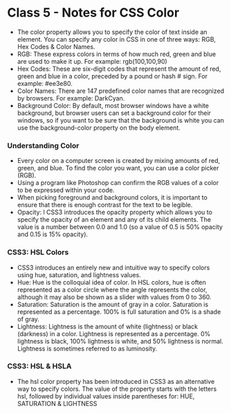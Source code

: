 # Class 5 - Notes for CSS Color

- The color property allows you to specify the color of text inside an element. You can specify any color in CSS in one of three ways: RGB, Hex Codes & Color Names.
- RGB: These express colors in terms of how much red, green and blue are used to make it up. For example: rgb(100,100,90)
- Hex Codes: These are six-digit codes that represent the amount of red, green and blue in a color, preceded by a pound or hash # sign. For example: #ee3e80.
- Color Names: There are 147 predefined color names that are recognized by browsers. For example: DarkCyan.
- Background Color: By default, most browser windows have a white background, but browser users can set a background color for their windows, so if you want to be sure that the background is white you can use the background-color property on the body element.

### Understanding Color
- Every color on a computer screen is created by mixing amounts of red, green, and blue. To find the color you want, you can use a color picker (RGB).
- Using a program like Photoshop can confirm the RGB values of a color to be expressed within your code.
- When picking foreground and background colors, it is important to ensure that there is enough contrast for the text to be legible.
- Opacity: l CSS3 introduces the opacity property which allows you to specify the opacity of an element and any of its child elements. The value is a number between 0.0 and 1.0 (so a value of 0.5 is 50% opacity and 0.15 is 15% opacity).

### CSS3: HSL Colors
- CSS3 introduces an entirely new and intuitive way to specify colors using hue, saturation, and lightness values.
- Hue: Hue is the colloquial idea of color. In HSL colors, hue is often represented as a color circle where the angle represents the color, although it may also be shown as a slider with values from 0 to 360.
- Saturation: Saturation is the amount of gray in a color. Saturation is represented as a percentage. 100% is full saturation and 0% is a shade of gray.
- Lightness: Lightness is the amount of white (lightness) or black (darkness) in a color. Lightness is represented as a percentage. 0% lightness is black, 100% lightness is white, and 50% lightness is normal. Lightness is sometimes referred to as luminosity.

### CSS3: HSL & HSLA
- The hsl color property has been introduced in CSS3 as an alternative way to specify colors. The value of the property starts with the letters hsl, followed by individual values inside parentheses for: HUE, SATURATION & LIGHTNESS




